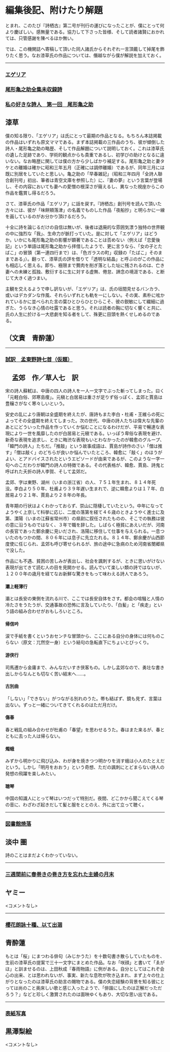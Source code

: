 # 編集後記、附けたり解題

とまれ、このたび『詩栖古』第二号が刊行の運びになったことが、僕にとって何より慶ばしい。感無量である。協力して下さった皆様、そして読者諸賢におかれては、只管感謝を陳べるほか無い。

では、この機関誌へ寄稿して頂いた同人諸氏からそれぞれ一言頂戴して掉尾を飾りたく思う。なお漆草氏の作品については、僭越ながら僕が解説を加えておく。

<hr class="space" />

<h3><a class="page-link" href="urushikusa_title.html">エゲリア</a></h3>

<h3><a class="page-link" href="urushikusa3_title.html">尾形亀之助全集未収録詩</a></h3>

<h3><a class="page-link" href="urushikusa4_title.html">私の好きな詩人　第一回　尾形亀之助</a></h3>

<h2 class="chapter-author">漆草</h2>

僕の知る限り、「エゲリア」は氏にとって最期の作品となる。もちろん本誌掲載の作品はいずれも原文ママである。まず本誌掲載の三作品のうち、彼が傾倒した詩人・尾形亀之助の略歴、そして作品解題について説明しておく。これは漆草氏の遺した足跡であり、学術的観点からも貴重であるし、初学びの助けとなるに違いない。なお略歴に関しては僕の方から少しばかり補足する。尾形亀之助と妻タケとの離婚は確かに昭和三年五月（正確には調停離婚）であるが、同年三月には既に別居をしていたと思しい。亀之助の「早春雑記」（昭和三年四月「全詩人聯合創刊号」初出、筆者は青空文庫を参照した）に、『妻の夢』という言葉が登場し、その内容においても妻への愛憎の根深さが窺えるし、異なった視座からこの作品を鑑賞し得るだろう。

さて、漆草氏の作品「エゲリア」に話を戻す。『詩栖古』創刊号を読んで頂いた方々には、彼が「味餅頬落津」の名義でものした作品「夜船抄」と明らかに一線を画しているのがお分かり頂けるだろう。

十全に詩を論じるだけの自信は無いが、後者は退廃的な雰囲気漂う独特の世界観の中に強烈な「我」、生命力が脈打っていた。是に対して「エゲリア」はどうか。いかにも尾形亀之助の影響が顕著であることは否めない（例えば「恋愛後記」という単語は尾形亀之助から拝借したようで、更に言うなら、「女の子とたばこ」の冒頭（第一連四行まで）は、「色ガラスの町」収録の「たばこ」そのままである」）。翻って、漆草氏の評を借りて「透明な結晶」と呼ぶのがこの作品にも相応しく思える。即ち、極限まで贅肉を削ぎ落とした址に残されるのは、亡き妻への未練と孤独、敷衍するに生に対する虚無、倦怠、諦念の境涯である、と断じて大きく過つまい。

主観を交えるようで申し訳ないが、「エゲリア」は、氏の垣間見せるバンカラ、或いはデカダンな作風、それらいずれとも軌を一にしない。その実、素朴に呟かれているかに並べられた言の葉ひとひらひとひらこそ、彼の鋭敏にして繊細に過ぎた、うらなき心情の吐露であると思う。それは読者の胸に切なく響くと共に、氏の人生に於ける一大悲劇を知る者をして、殊更に目頭を熱くせしめるのである。

<h2 class="chapter-author">（文責　青酔蓮）</h2>

<hr class="space" />

<h3><a class="page-link" href="kusashichihito_title.html">試訳　孟東野詩七首（仮題）</a></h2>

<h2 class="chapter-author">　孟郊　作／草人七　訳 </h2>

宋の詩人蘇軾は、中唐の四人の詩人を一人一文字でぶった斬ってしまった。曰く「元軽白俗、郊寒島痩」。元稹と白居易は重さが足りず俗っぽく、孟郊と賈島は豊穣さがなく寒々しいという。

安史の乱により唐朝は全盛期を終えたが、唐詩もまた李白・杜甫・王維らの死によってその全盛期を終えてしまった。次の世代、中唐の詩人たちは偉大な先輩のあとにどういった作品を作っていくか悩むことになるわけだが、平易で暢達な表現により一世を風靡したのが白居易と元稹である。いっぽう卑俗な表現を避け、新奇な表現を追求し、ときに晦渋な表現もいとわなかったのが韓愈のグループ、「韓門の詩人」たちだ。「推敲」という故事成語は、賈島が詩作のさい「僧は推す」「僧は敲く」のどちらが良いか悩んでいたところ、韓愈に「敲く」のほうがよい、とアドバイスされたというエピソードが由来であるが、このような一字一句へのこだわりが韓門の詩人の特徴である。その代表格が、韓愈、賈島、詩鬼と呼ばれた夭折の詩人李賀、そして孟郊だ。

孟郊、字は東野、湖州（いまの浙江省）の人、７５１年生まれ、８１４年死没。李白より５０年、杜甫より３９年遅い生まれで、逆に韓愈よりは１７年、白居易より２１年、賈島より２８年の年長。

青年期の行状はよくわかっておらず、崇山に隠棲していたという。中年になってようやく上京して科挙に応じ、二度の落第を経て４６歳のときようやく進士に及第、溧陽（いまの江蘇省常州市）の県尉に叙任されたものの、そこでの執務は彼の意に沿うものではなく、３年で職を辞した。しばらく極貧にあえいだが、河南の長官であった鄭余慶に見いだされ、洛陽に移住して仕事を与えられる。一息ついたのもつかの間、８０６年には息子に先立たれる。８１４年、鄭余慶が山西節度使に任じられ、孟郊も呼び寄せられるが、旅の途中に急病のため河南省閿郷県で没した。

作品にも不遇、貧困の苦しみが表出し、社会を諷刺するが、ときに思いがけない表現が出てきて読む人の目を見開かせる。読んでいて楽しい類の詩ではないが、１２００年の歳月を経てなお新鮮な驚きをもって味わえる詩人であろう。

#### 灞上軽薄行

灞とは長安の東側を流れる川で、ここでは長安自体をさす。都会の喧騒と人情の冷たさをうたうが、交通事故の恐怖に言及していたり、「白髪」と「疾走」という語の組み合わせがおもしろいところ。

#### 帰信吟

涙で手紙を書くというおセンチな冒頭から、ここにある自分の身体には何ものこらない（原文：兀然空一身）という結句の急転直下にちょいとびっくり。

#### 游侠行

司馬遷から金庸まで、みんなだいすき侠客もの。しかし孟郊なので、勇壮な書き出しからなんとも切なく苦い結末へ……。

#### 古別曲

「しない」「できない」がつながる別れのうた。帯も結ばず、鏡も見ず、言葉は出ない。ずっと一緒についてきてくれるのはただ月だけ。

#### 傷春

春と戦乱の組み合わせが杜甫の「春望」を思わせるうた。春はまた来るが、春とともに去った人は帰らない。

#### 燭蛾

みずから明かりに飛び込み、わが身を焼きつつ明かりを消す蛾は小人のたとえだという。しかし「明月をおおう」という奇想、ただの諷刺にとどまらない詩人の発想の飛躍を楽しみたい。

#### 聴琴

中国の知識人にとって琴はいつだって特別だ。夜間、どこかから聞こえてくる琴の音に、わざわざ起きだして髪と服をととのえ、外に出て立って聴く。

<hr class="space" />

<h3><a class="page-link" href="K_title.html">図書館焼落</a></h2>

<h2 class="chapter-author">淡中 圏</h2>

詩のことはまだよくわかっていない。

<hr class="space" />

<h3><a class="page-link" href="yummy_title.html">三週間前に春巻きの巻き方を忘れた主婦の月末</a></h2>

<h2 class="chapter-author">ヤミー</h2>

<コメントなし>

<hr class="space" />

<h3><a class="page-link" href="aosuiren2_title.html">櫻花朗詠十種、以て出涸</a></h2>

<h2 class="chapter-author">青酔蓮</h2>

もとは「桜」にまつわる俳句（みじかうた）を十数句書き散らしていたものを、生前の漆草氏の提案で三十一文字にまとめた作品。なお「咲顔」と書いて「ゑがほ」と訓ませるのは、上田秋成『春雨物語』に例がある。自分としてはこれぞ会心の出来、とは思われないが、事実、新たな息吹が吹き込まれ、まず上々の仕上がりとなったのは漆草氏の助言の賜物である。僕の失恋経験の背景を知る彼にとっては尚のこと奥床しい歌と感じ入ったようで、「俳諧にしたのは正解だっただろう？」などと珍しく激賞されたのは面映ゆくもあり、大切な思い出である。

<hr class="space" />

<h3><a href="top.html">表紙写真</a></h3>

<h2 class="chapter-author">黒澤梨絵</h2>

<コメントなし>
